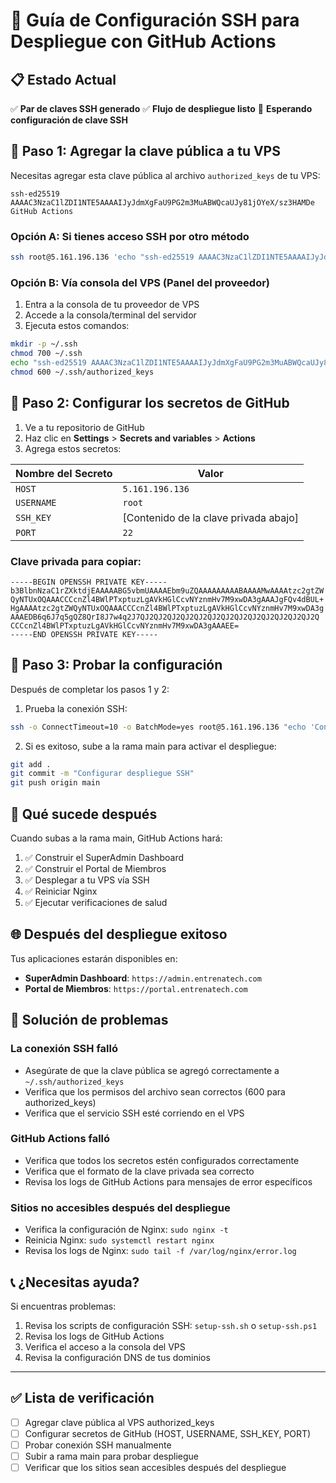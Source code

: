 # 🔑 Guía de Configuración SSH para Despliegue con GitHub Actions

## 📋 Estado Actual

✅ **Par de claves SSH generado**
✅ **Flujo de despliegue listo**
🔄 **Esperando configuración de clave SSH**

## 🔧 Paso 1: Agregar la clave pública a tu VPS

Necesitas agregar esta clave pública al archivo `authorized_keys` de tu VPS:

```
ssh-ed25519 AAAAC3NzaC1lZDI1NTE5AAAAIJyJdmXgFaU9PG2m3MuABWQcaUJy81jOYeX/sz3HAMDe GitHub Actions
```

### Opción A: Si tienes acceso SSH por otro método
```bash
ssh root@5.161.196.136 'echo "ssh-ed25519 AAAAC3NzaC1lZDI1NTE5AAAAIJyJdmXgFaU9PG2m3MuABWQcaUJy81jOYeX/sz3HAMDe GitHub Actions" >> ~/.ssh/authorized_keys'
```

### Opción B: Vía consola del VPS (Panel del proveedor)
1. Entra a la consola de tu proveedor de VPS
2. Accede a la consola/terminal del servidor
3. Ejecuta estos comandos:
```bash
mkdir -p ~/.ssh
chmod 700 ~/.ssh
echo "ssh-ed25519 AAAAC3NzaC1lZDI1NTE5AAAAIJyJdmXgFaU9PG2m3MuABWQcaUJy81jOYeX/sz3HAMDe GitHub Actions" >> ~/.ssh/authorized_keys
chmod 600 ~/.ssh/authorized_keys
```

## 🔧 Paso 2: Configurar los secretos de GitHub

1. Ve a tu repositorio de GitHub
2. Haz clic en **Settings** > **Secrets and variables** > **Actions**
3. Agrega estos secretos:

| Nombre del Secreto | Valor |
|-------------------|-------|
| `HOST` | `5.161.196.136` |
| `USERNAME` | `root` |
| `SSH_KEY` | [Contenido de la clave privada abajo] |
| `PORT` | `22` |

### Clave privada para copiar:
```
-----BEGIN OPENSSH PRIVATE KEY-----
b3BlbnNzaC1rZXktdjEAAAAABG5vbmUAAAAEbm9uZQAAAAAAAAABAAAAMwAAAAtzc2gtZW
QyNTUxOQAAACCCcnZl4BWlPTxptuzLgAVkHGlCcvNYznmHv7M9xwDA3gAAAJgFQv4dBUL+
HgAAAAtzc2gtZWQyNTUxOQAAACCCcnZl4BWlPTxptuzLgAVkHGlCcvNYznmHv7M9xwDA3g
AAAEDB6q6J7q5gQZ8QrI8J7w4q2J7QJ2QJ2QJ2QJ2QJ2QJ2QJ2QJ2QJ2QJ2QJ2QJ2QJ2Q
CCCcnZl4BWlPTxptuzLgAVkHGlCcvNYznmHv7M9xwDA3gAAAEE=
-----END OPENSSH PRIVATE KEY-----
```

## 🧪 Paso 3: Probar la configuración

Después de completar los pasos 1 y 2:

1. Prueba la conexión SSH:
```bash
ssh -o ConnectTimeout=10 -o BatchMode=yes root@5.161.196.136 "echo 'Conexión SSH exitosa'"
```

2. Si es exitoso, sube a la rama main para activar el despliegue:
```bash
git add .
git commit -m "Configurar despliegue SSH"
git push origin main
```

## 🚀 Qué sucede después

Cuando subas a la rama main, GitHub Actions hará:

1. ✅ Construir el SuperAdmin Dashboard
2. ✅ Construir el Portal de Miembros
3. ✅ Desplegar a tu VPS vía SSH
4. ✅ Reiniciar Nginx
5. ✅ Ejecutar verificaciones de salud

## 🌐 Después del despliegue exitoso

Tus aplicaciones estarán disponibles en:
- **SuperAdmin Dashboard**: `https://admin.entrenatech.com`
- **Portal de Miembros**: `https://portal.entrenatech.com`

## 🔧 Solución de problemas

### La conexión SSH falló
- Asegúrate de que la clave pública se agregó correctamente a `~/.ssh/authorized_keys`
- Verifica que los permisos del archivo sean correctos (600 para authorized_keys)
- Verifica que el servicio SSH esté corriendo en el VPS

### GitHub Actions falló
- Verifica que todos los secretos estén configurados correctamente
- Verifica que el formato de la clave privada sea correcto
- Revisa los logs de GitHub Actions para mensajes de error específicos

### Sitios no accesibles después del despliegue
- Verifica la configuración de Nginx: `sudo nginx -t`
- Reinicia Nginx: `sudo systemctl restart nginx`
- Revisa los logs de Nginx: `sudo tail -f /var/log/nginx/error.log`

## 📞 ¿Necesitas ayuda?

Si encuentras problemas:
1. Revisa los scripts de configuración SSH: `setup-ssh.sh` o `setup-ssh.ps1`
2. Revisa los logs de GitHub Actions
3. Verifica el acceso a la consola del VPS
4. Revisa la configuración DNS de tus dominios

---

## ✅ Lista de verificación

- [ ] Agregar clave pública al VPS authorized_keys
- [ ] Configurar secretos de GitHub (HOST, USERNAME, SSH_KEY, PORT)
- [ ] Probar conexión SSH manualmente
- [ ] Subir a rama main para probar despliegue
- [ ] Verificar que los sitios sean accesibles después del despliegue